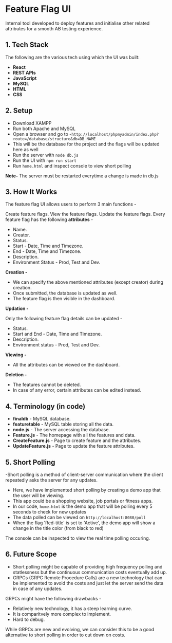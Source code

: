 # Feature Flag UI
Internal tool developed to deploy features and initialise other related attributes for a smooth AB testing experience.



## 1. Tech Stack

The following are the various tech using which the UI was built:

- **React**
- **REST APIs**
- **JavaScript**
- **MySQL**
- **HTML**
- **CSS**


## 2. Setup

-  Download XAMPP
-  Run both Apache and MySQL
- Open a browser and go to -```http://localhost/phpmyadmin/index.php?route=/database/structure&db=DB_NAME```
- This will be the database for the project and the flags will be updated here as well
- Run the server with `node db.js`
- Run the UI with `npm run start`
- Run `home.html` and inspect console to view short polling 

**Note-** The server must be restarted everytime a change is made in db.js


 ## 3. How It Works

The feature flag UI allows users to perform 3 main functions -

Create feature flags.
View the feature flags.
Update the feature flags.
Every feature flag has the following **attributes** -

- Name.
- Creator.
- Status.
- Start - Date, Time and Timezone.
- End - Date, Time and Timezone.
- Description.
- Environment Status - Prod, Test and Dev.


**Creation -** 

- We can specify the above mentioned attributes (except creator) during creation. 
- Once submitted, the database is updated as well.
- The feature flag is then visible in the dashboard. 

**Updation -**

Only the following feature flag details can be updated - 

- Status.
- Start and End - Date, Time and Timezone.
- Description.
- Environment status - Prod, Test and Dev.

**Viewing -**

- All the attributes can be viewed on the dashboard. 

**Deletion -**
- The features cannot be deleted.
- In case of any error, certain attributes can be edited instead. 



## 4. Terminology (in code)

- **finaldb** - MySQL database.
- **featuretable** - MySQL table storing all the data.
- **node.js** - The server accessing the database.
- **Feature.js** - The homepage with all the features and data.
- **CreateFeature.js** - Page to create feature and the attributes.
- **UpdateFeature.js** - Page to update the feature attributes.


## 5. Short Polling

-Short polling is a method of client-server communication where the client repeatedly asks the server for any updates. 

- Here, we have implemented short polling by creating a demo app that the user will be viewing. 
- This app could be a shopping website, job portals or fitness apps.
- In our code, `home.html` is the demo app that will be polling every 5 seconds to check for new updates 
- The data polled can be viewed on `http://localhost:8080/poll` 
- When the flag 'Red-title' is set to 'Active', the demo app will show a change in the title color (from black to red)


The console can be inspected to view the real time polling occuring. 


## 6. Future Scope  

- Short polling might be capable of providing high frequency polling and statlessness but the continuous communication costs eventually add up. 
- GRPCs (GRPC Remote Procedure Calls) are a new technology that can be implemented to avoid the costs and just let the server send the data in case of any updates. 

GRPCs might have the following drawbacks - 
- Relatively new technology, it has a steep learning curve.
- It is comparitvely more complex to implement.
- Hard to debug. 

While GRPCs are new and evolving, we can consider this to be a good alternative to short polling in order to cut down on costs.







